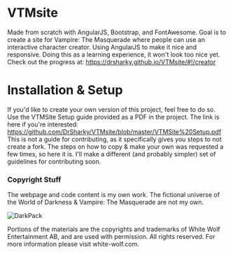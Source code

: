 # VTMsite

Made from scratch with AngularJS, Bootstrap, and FontAwesome.
Goal is to create a site for Vampire: The Masquerade where people can use an interactive character creator.
Using AngularJS to make it nice and responsive.
Doing this as a learning experience, it won't look too nice yet.
Check out the progress at: https://drsharky.github.io/VTMsite/#!/creator

# Installation & Setup

If you'd like to create your own version of this project, feel free to do so.
Use the VTMSite Setup guide provided as a PDF in the project.
The link is here if you're interested: https://github.com/DrSharky/VTMsite/blob/master/VTMSite%20Setup.pdf
This is not a guide for contributing, as it specifically gives you steps to not create a fork.
The steps on how to copy & make your own was requested a few times, so here it is.
I'll make a different (and probably simpler) set of guidelines for contributing soon.


### Copyright Stuff

The webpage and code content is my own work. The fictional universe of the World of Darkness & Vampire: The Masquerade are not my own.

![DarkPack](https://github.com/DrSharky/VTMsite/blob/master/DarkPack_Tranparent_Logo.png)

Portions of the materials are the copyrights and trademarks of White Wolf Entertainment AB, and are used with permission. All rights reserved. For more information please visit white-wolf.com.
